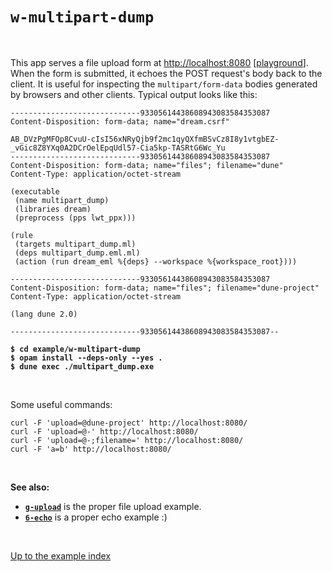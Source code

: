 # `w-multipart-dump`

<br>

This app serves a file upload form at
[http://localhost:8080](http://localhost:8080)
[[playground](http://dream.as/w-multipart-dump)]. When the form is submitted, it
echoes the POST request's body back to the client. It is useful for inspecting
the `multipart/form-data` bodies generated by browsers and other clients.
Typical output looks like this:

```
-----------------------------93305614438608943083584353087
Content-Disposition: form-data; name="dream.csrf"

AB_DVzPgMFOp8CvuU-cIsI56xNRyQjb9f2mc1qyQXfmBSvCz8I8y1vtgbEZ-_vGic8Z8YXq0A2DCrOelEpqUdl57-Cia5kp-TASRtG6Wc_Yu
-----------------------------93305614438608943083584353087
Content-Disposition: form-data; name="files"; filename="dune"
Content-Type: application/octet-stream

(executable
 (name multipart_dump)
 (libraries dream)
 (preprocess (pps lwt_ppx)))

(rule
 (targets multipart_dump.ml)
 (deps multipart_dump.eml.ml)
 (action (run dream_eml %{deps} --workspace %{workspace_root})))

-----------------------------93305614438608943083584353087
Content-Disposition: form-data; name="files"; filename="dune-project"
Content-Type: application/octet-stream

(lang dune 2.0)

-----------------------------93305614438608943083584353087--
```

<pre><code><b>$ cd example/w-multipart-dump</b>
<b>$ opam install --deps-only --yes .</b>
<b>$ dune exec ./multipart_dump.exe</b></code></pre>

<br>

Some useful commands:

```
curl -F 'upload=@dune-project' http://localhost:8080/
curl -F 'upload=@-' http://localhost:8080/
curl -F 'upload=@-;filename=' http://localhost:8080/
curl -F 'a=b' http://localhost:8080/
```

<br>

**See also:**

- [**`g-upload`**](../g-upload#files) is the proper file upload example.
- [**`6-echo`**](../6-echo#files) is a proper echo example :)

<br>

[Up to the example index](../#examples)
